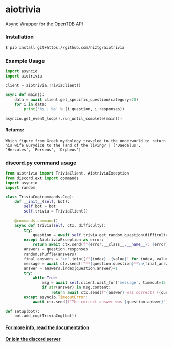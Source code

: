 # aiotrivia
Async Wrapper for the OpenTDB API

### Installation
```sh
$ pip install git+https://github.com/niztg/aiotrivia
```

### Example Usage
```py
import asyncio
import aiotrivia

client = aiotrivia.TriviaClient()

async def main():
    data = await client.get_specific_question(category=20)
    for i in data:
        print('%s | %s' % (i.question, i.responses))

asyncio.get_event_loop().run_until_complete(main())
```

#### Returns:
`Which figure from Greek mythology traveled to the underworld to return his wife Eurydice to the land of the living? | ['Daedalus', 'Hercules', 'Perseus', 'Orpheus']`

### discord.py command usage

```py
from aiotrivia import TriviaClient, AiotriviaException
from discord.ext import commands
import asyncio
import random

class TriviaCog(commands.Cog):
    def __init__(self, bot):
        self.bot = bot
        self.trivia = TriviaClient()
        
    @commands.command()
    async def trivia(self, ctx, difficulty):
        try:
            question = await self.trivia.get_random_question(difficulty)
        except AiotriviaException as error:
            return await ctx.send(f"{error.__class__.__name__}: {error}")
        answers = question.responses
        random.shuffle(answers)
        final_answers = '\n'.join([f"{index}. {value}" for index, value in enumerate(answers, 1)])
        message = await ctx.send(f"**{question.question}**\n{final_answers}\n{question.type.capitalize()} Question about {question.category}")
        answer = answers.index(question.answer)+1
        try:
            while True:
                msg = await self.client.wait_for('message', timeout=15, check=lambda m: m.id != message.id)
                if str(answer) in msg.content:
                    return await ctx.send(f"{answer} was correct! ({question.answer})")
        except asyncio.TimeoutError:
            await ctx.send(f"The correct answer was {question.answer}")

def setup(bot):
    bot.add_cog(TriviaCog(bot))
```
#### <a href=https://github.com/niztg/aiotrivia/blob/master/DOCUMENTATION.md>For more info, read the documentation</a>
#### <a href=https://cybertron-5k.netlify.app/server>Or join the discord server</a>
